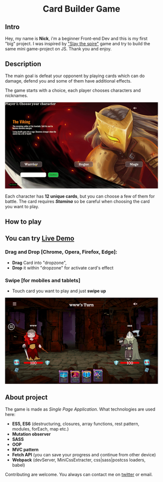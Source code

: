 <h1 align="center">Card Builder Game</h1> 

## Intro
Hey, my name is **Nick**, i'm a beginner Front-end Dev and  this is my first "big" project. 
I was inspired by ["Slay the spire"](https://store.steampowered.com/app/646570/Slay_the_Spire/) game and try to build the same mini game-project on JS.
Thank you and enjoy.

## Description

The main goal is defeat your opponent by playing cards which can do damage, defend you and some of them 
have additional effects.

The game starts with a choice, each player chooses characters and nicknames.

![til](./images/selection.gif)

Each character has **12 unique cards**, but you can choose a few of them for battle.
The card requires _**Stamina**_ so be careful when choosing the card you want to play.

## How to play

## You can try [Live Demo](https://awayawayaway.github.io/MateevskiyGameProject/)

### Drag and Drop [Chrome, Opera, Firefox, Edge]:
* **Drag** Card into "dropzone",
* **Drop** it within "dropzone" for activate card's effect

### Swipe [for mobiles and tablets]
* Touch card you want to play and just **swipe up**

![til](./images/battle.gif)

## About project

The game is made as _Single Page Application_.
What technologies are used here:

* **ES5, ES6** (destructuring, closures, array functions, rest pattern, modules, forEach, map etc.)
* **Mutation observer**
* **SASS**
* **OOP**
* **MVC pattern**
* **Fetch API** (you can save your progress and continue from other device)
* **Webpack** (devServer, MiniCssExtracter, css|sass|postcss loaders, babel)

Contributing are welcome.
You always can contact me on [twitter](https://twitter.com/Nikolay08474464) or email.
